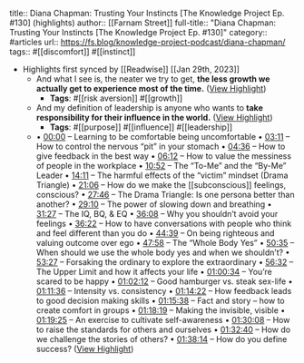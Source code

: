 title:: Diana Chapman: Trusting Your Instincts [The Knowledge Project Ep. #130] (highlights)
author:: [[Farnam Street]]
full-title:: "Diana Chapman: Trusting Your Instincts [The Knowledge Project Ep. \#130]"
category:: #articles
url:: https://fs.blog/knowledge-project-podcast/diana-chapman/
tags:: #[[discomfort]] #[[instinct]]

- Highlights first synced by [[Readwise]] [[Jan 29th, 2023]]
	- And what I see is, the neater we try to get, **the less growth we actually get to experience most of the time.** ([View Highlight](https://read.readwise.io/read/01gqybj5b3famw10b338gzaf9t))
		- **Tags**: #[[risk aversion]] #[[growth]]
	- And my definition of leadership is anyone who wants to **take responsibility for their influence in the world.** ([View Highlight](https://read.readwise.io/read/01gqybjvtyj1q54q3wtrcsz9a3))
		- **Tags**: #[[purpose]] #[[influence]] #[[leadership]]
	- •   [00:00](https://www.youtube.com/watch?v=-gvt1cUpoSQ&t=0s) – Learning to be comfortable being uncomfortable
	  •   [03:11](https://www.youtube.com/watch?v=-gvt1cUpoSQ&t=191s) – How to control the nervous “pit” in your stomach
	  •   [04:36](https://www.youtube.com/watch?v=-gvt1cUpoSQ&t=276s) – How to give feedback in the best way
	  •   [06:12](https://www.youtube.com/watch?v=-gvt1cUpoSQ&t=372s) – How to value the messiness of people in the workplace
	  •   [10:52](https://www.youtube.com/watch?v=-gvt1cUpoSQ&t=652s) – The “To-Me” and the “By-Me” Leader
	  •   [14:11](https://www.youtube.com/watch?v=-gvt1cUpoSQ&t=851s) – The harmful effects of the “victim” mindset (Drama Triangle)
	  •   [21:06](https://www.youtube.com/watch?v=-gvt1cUpoSQ&t=1266s) – How do we make the [[subconscious]] feelings, conscious?
	  •   [27:46](https://www.youtube.com/watch?v=-gvt1cUpoSQ&t=1666s) – The Drama Triangle: Is one persona better than another?
	  •   [29:10](https://www.youtube.com/watch?v=-gvt1cUpoSQ&t=1750s) – The power of slowing down and breathing
	  •   [31:27](https://www.youtube.com/watch?v=-gvt1cUpoSQ&t=1887s) – The IQ, BQ, & EQ
	  •   [36:08](https://www.youtube.com/watch?v=-gvt1cUpoSQ&t=2168s) – Why you shouldn’t avoid your feelings
	  •   [36:22](https://www.youtube.com/watch?v=-gvt1cUpoSQ&t=2182s) – How to have conversations with people who think and feel different than you do
	  •   [44:39](https://www.youtube.com/watch?v=-gvt1cUpoSQ&t=2679s) – On being righteous and valuing outcome over ego
	  •   [47:58](https://www.youtube.com/watch?v=-gvt1cUpoSQ&t=2878s) – The “Whole Body Yes”
	  •   [50:35](https://www.youtube.com/watch?v=-gvt1cUpoSQ&t=3035s) – When should we use the whole body yes and when we shouldn’t?
	  •   [53:27](https://www.youtube.com/watch?v=-gvt1cUpoSQ&t=3207s) – Forsaking the ordinary to explore the extraordinary
	  •   [56:32](https://www.youtube.com/watch?v=-gvt1cUpoSQ&t=3392s) – The Upper Limit and how it affects your life
	  •   [01:00:34](https://www.youtube.com/watch?v=-gvt1cUpoSQ&t=3634s) – You’re scared to be happy
	  •   [01:02:12](https://www.youtube.com/watch?v=-gvt1cUpoSQ&t=3732s) – Good hamburger vs. steak sex-life
	  •   [01:11:36](https://www.youtube.com/watch?v=-gvt1cUpoSQ&t=4296s) – Intensity vs. consistency
	  •   [01:14:22](https://www.youtube.com/watch?v=-gvt1cUpoSQ&t=4462s) – How feedback leads to good decision making skills
	  •   [01:15:38](https://www.youtube.com/watch?v=-gvt1cUpoSQ&t=4538s) – Fact and story – how to create comfort in groups
	  •   [01:18:19](https://www.youtube.com/watch?v=-gvt1cUpoSQ&t=4699s) – Making the invisible, visible
	  •   [01:19:25](https://www.youtube.com/watch?v=-gvt1cUpoSQ&t=4765s) – An exercise to cultivate self-awareness
	  •   [01:30:08](https://www.youtube.com/watch?v=-gvt1cUpoSQ&t=5408s) – How to raise the standards for others and ourselves
	  •   [01:32:40](https://www.youtube.com/watch?v=-gvt1cUpoSQ&t=5560s) – How do we challenge the stories of others?
	  •   [01:38:14](https://www.youtube.com/watch?v=-gvt1cUpoSQ&t=5894s) – How do you define success? ([View Highlight](https://read.readwise.io/read/01gqybkpjmva06exft3kvgfsb3))